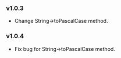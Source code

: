 ### v1.0.3

- Change String->toPascalCase method.

### v1.0.4

- Fix bug for String->toPascalCase method.

<br />
<br />
<br />

